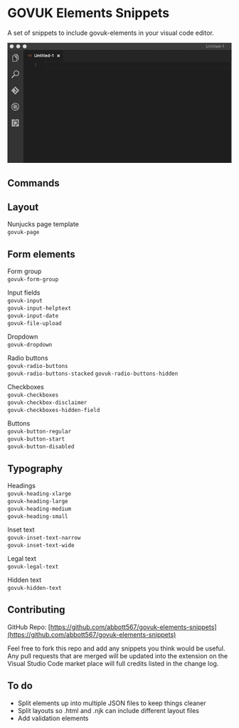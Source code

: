 # GOVUK Elements Snippets

A set of snippets to include govuk-elements in your visual code editor.

![Demo](https://github.com/abbott567/govuk-elements-snippets/raw/master/images/demo.gif)

## Commands

## Layout
Nunjucks page template  
`govuk-page`  

## Form elements
Form group  
`govuk-form-group`

Input fields  
`govuk-input`  
`govuk-input-helptext`  
`govuk-input-date`  
`govuk-file-upload`

Dropdown  
`govuk-dropdown`

Radio buttons  
`govuk-radio-buttons`  
`govuk-radio-buttons-stacked`
`govuk-radio-buttons-hidden`  

Checkboxes  
`govuk-checkboxes`  
`govuk-checkbox-disclaimer`  
`govuk-checkboxes-hidden-field`

Buttons  
`govuk-button-regular`  
`govuk-button-start`  
`govuk-button-disabled`  

## Typography
Headings  
`govuk-heading-xlarge`  
`govuk-heading-large`  
`govuk-heading-medium`  
`govuk-heading-small`  

Inset text  
`govuk-inset-text-narrow`  
`govuk-inset-text-wide`

Legal text  
`govuk-legal-text`

Hidden text  
`govuk-hidden-text`

## Contributing

GitHub Repo: [https://github.com/abbott567/govuk-elements-snippets](https://github.com/abbott567/govuk-elements-snippets)

Feel free to fork this repo and add any snippets you think would be useful. Any pull requests that are merged will be updated into the extension on the Visual Studio Code market place will full credits listed in the change log.

## To do

- Split elements up into multiple JSON files to keep things cleaner
- Split layouts so .html and .njk can include different layout files
- Add validation elements